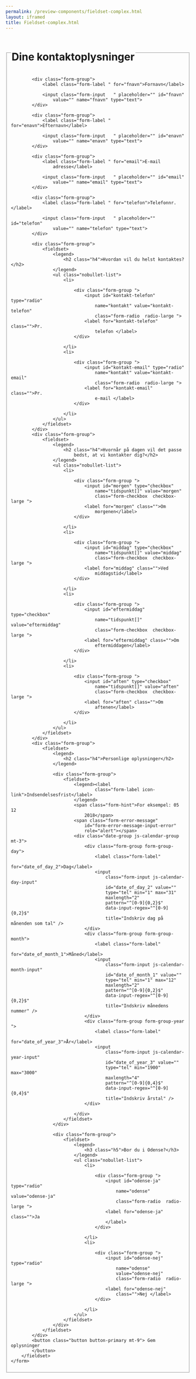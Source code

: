 ```yaml
--- 
permalink: /preview-components/fieldset-complex.html
layout: iframed 
title: Fieldset-complex.html
---
```

<div class="container">
    <form>
        <fieldset>
            <legend>
                <h1 class="h2">Dine kontaktoplysninger</h1>
            </legend>

            <div class="form-group">
                <label class="form-label " for="fnavn">Fornavn</label>

                <input class="form-input   " placeholder="" id="fnavn"
                    value="" name="fnavn" type="text">
            </div>

            <div class="form-group">
                <label class="form-label " for="enavn">Efternavn</label>

                <input class="form-input   " placeholder="" id="enavn"
                    value="" name="enavn" type="text">
            </div>

            <div class="form-group">
                <label class="form-label " for="email">E-mail
                    adresse</label>

                <input class="form-input   " placeholder="" id="email"
                    value="" name="email" type="text">
            </div>

            <div class="form-group">
                <label class="form-label " for="telefon">Telefonnr.</label>

                <input class="form-input   " placeholder="" id="telefon"
                    value="" name="telefon" type="text">
            </div>

            <div class="form-group">
                <fieldset>
                    <legend>
                        <h2 class="h4">Hvordan vil du helst kontaktes?</h2>
                    </legend>
                    <ul class="nobullet-list">
                        <li>

                            <div class="form-group ">
                                <input id="kontakt-telefon" type="radio"
                                    name="kontakt" value="kontakt-telefon"
                                    class="form-radio  radio-large ">
                                <label for="kontakt-telefon" class="">Pr.
                                    telefon </label>
                            </div>

                        </li>
                        <li>

                            <div class="form-group ">
                                <input id="kontakt-email" type="radio"
                                    name="kontakt" value="kontakt-email"
                                    class="form-radio  radio-large ">
                                <label for="kontakt-email" class="">Pr.
                                    e-mail </label>
                            </div>

                        </li>
                    </ul>
                </fieldset>
            </div>
            <div class="form-group">
                <fieldset>
                    <legend>
                        <h2 class="h4">Hvornår på dagen vil det passe
                            bedst, at vi kontakter dig?</h2>
                    </legend>
                    <ul class="nobullet-list">
                        <li>

                            <div class="form-group ">
                                <input id="morgen" type="checkbox"
                                    name="tidspunkt[]" value="morgen"
                                    class="form-checkbox  checkbox-large ">
                                <label for="morgen" class="">Om
                                    morgenen</label>
                            </div>

                        </li>
                        <li>

                            <div class="form-group ">
                                <input id="middag" type="checkbox"
                                    name="tidspunkt[]" value="middag"
                                    class="form-checkbox  checkbox-large ">
                                <label for="middag" class="">Ved
                                    middagstid</label>
                            </div>

                        </li>
                        <li>

                            <div class="form-group ">
                                <input id="eftermiddag" type="checkbox"
                                    name="tidspunkt[]" value="eftermiddag"
                                    class="form-checkbox  checkbox-large ">
                                <label for="eftermiddag" class="">Om
                                    eftermiddagen</label>
                            </div>

                        </li>
                        <li>

                            <div class="form-group ">
                                <input id="aften" type="checkbox"
                                    name="tidspunkt[]" value="aften"
                                    class="form-checkbox  checkbox-large ">
                                <label for="aften" class="">Om
                                    aftenen</label>
                            </div>

                        </li>
                    </ul>
                </fieldset>
            </div>
            <div class="form-group">
                <fieldset>
                    <legend>
                        <h2 class="h4">Personlige oplysninger</h2>
                    </legend>

                    <div class="form-group">
                        <fieldset>
                            <legend><label
                                    class="form-label icon-link">Indsendelsesfrist</label>
                            </legend>
                            <span class="form-hint">For eksempel: 05 12
                                2018</span>
                            <span class="form-error-message"
                                id="form-error-message-input-error"
                                role="alert"></span>
                            <div class="date-group js-calendar-group mt-3">
                                <div class="form-group form-group-day">
                                    <label class="form-label"
                                        for="date_of_day_2">Dag</label>
                                    <input
                                        class="form-input js-calendar-day-input"
                                        id="date_of_day_2" value=""
                                        type="tel" min="1" max="31"
                                        maxlength="2"
                                        pattern="^[0-9]{0,2}$"
                                        data-input-regex="^[0-9]{0,2}$"
                                        title="Indskriv dag på månenden som tal" />
                                </div>
                                <div class="form-group form-group-month">
                                    <label class="form-label"
                                        for="date_of_month_1">Måned</label>
                                    <input
                                        class="form-input js-calendar-month-input"
                                        id="date_of_month_1" value=""
                                        type="tel" min="1" max="12"
                                        maxlength="2"
                                        pattern="^[0-9]{0,2}$"
                                        data-input-regex="^[0-9]{0,2}$"
                                        title="Indskriv månedens nummer" />
                                </div>
                                <div class="form-group form-group-year ">
                                    <label class="form-label"
                                        for="date_of_year_3">År</label>
                                    <input
                                        class="form-input js-calendar-year-input"
                                        id="date_of_year_3" value=""
                                        type="tel" min="1900" max="3000"
                                        maxlength="4"
                                        pattern="^[0-9]{0,4}$"
                                        data-input-regex="^[0-9]{0,4}$"
                                        title="Indskriv årstal" />
                                </div>

                            </div>
                        </fieldset>
                    </div>

                    <div class="form-group">
                        <fieldset>
                            <legend>
                                <h3 class="h5">Bor du i Odense?</h3>
                            </legend>
                            <ul class="nobullet-list">
                                <li>

                                    <div class="form-group ">
                                        <input id="odense-ja" type="radio"
                                            name="odense" value="odense-ja"
                                            class="form-radio  radio-large ">
                                        <label for="odense-ja" class="">Ja
                                        </label>
                                    </div>

                                </li>
                                <li>

                                    <div class="form-group ">
                                        <input id="odense-nej" type="radio"
                                            name="odense"
                                            value="odense-nej"
                                            class="form-radio  radio-large ">
                                        <label for="odense-nej"
                                            class="">Nej </label>
                                    </div>

                                </li>
                            </ul>
                        </fieldset>
                    </div>
                </fieldset>
            </div>
            <button class="button button-primary mt-9"> Gem oplysninger
            </button>
        </fieldset>
    </form>
</div>